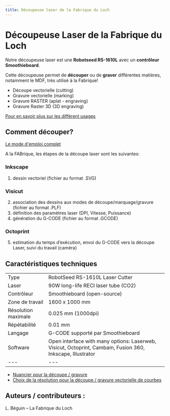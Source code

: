 ```yaml
---
title: Découpeuse laser de la Fabrique du Loch
---
```


# Découpeuse Laser de la Fabrique du Loch

Notre découpeuse laser est une **Robotseed RS-1610L** avec un **contrôleur Smoothieboard**.

Cette découpeuse permet de **découper** ou de **graver** différentes matières, notamment le MDF, très utilisé à la Fabrique!

  - Découpe vectorielle (cutting)
  - Gravure vectorielle (marking)
  - Gravure RASTER (aplat - engraving)
  - Gravure Raster 3D (3D engraving)

[Pour en savoir plus sur les différent usages](usages)

## Comment découper?

[Le mode d'emploi complet](utilisation)

A la FABrique, les étapes de la découpe laser sont les suivantes:

### Inkscape
1. dessin vectoriel (fichier au format .SVG)

### Visicut
2. association des dessins aux modes de découpe/marquage/gravure (fichier au format .PLF)
3. définition des paramètres laser (DPI, Vitesse, Puissance)
4. génération du G-CODE (fichier au format .GCODE)

### Octoprint
5. estimation du temps d’exécution, envoi du G-CODE vers la découpe Laser,  suivi du travail (caméra)

## Caractéristiques techniques

|   |   |
|---|---|
|  Type 	              | RobotSeed RS-1610L Laser Cutter   	|   
|  Laser 	              | 90W long-life RECI laser tube (CO2)  	|   	
|  Contrôleur 	        | Smoothieboard (open-source)  	|  
|  Zone de travail 	    | 1600 x 1000 mm  	|   
|  Résolution maximale 	| 0.025 mm (1000dpi)  	|  
|  Répétabilité 	      | 0.01 mm  	|
|  Langage 	            | G-CODE supporté par Smoothieboard  	|
|  Software 	          | Open interface with many options: Laserweb, Visicut, Octoprint, Cambam, Fusion 360, Inkscape, Illustrator  	|
|---|---|

- [Nuancier pour la découpe / gravure](nuancier)
- [Choix de la résolution pour la découpe / gravure vectorielle de courbes](resolution)

## Auteurs / contributeurs :
L. Béguin – La Fabrique du Loch
